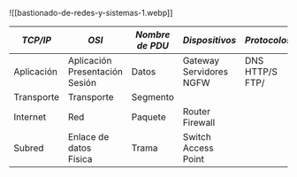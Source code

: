 ![[bastionado-de-redes-y-sistemas-1.webp]]


| _TCP/IP_   | _OSI_                                | _Nombre de PDU_ | _Dispositivos_                | _Protocolos_          | _Direcciones_ | _Ataques_ |
| ---------- | ------------------------------------ | --------------- | ----------------------------- | --------------------- | ------------- | --------- |
| Aplicación | Aplicación<br>Presentación<br>Sesión | Datos           | Gateway<br>Servidores<br>NGFW | DNS<br>HTTP/S<br>FTP/ |               |           |
| Transporte | Transporte                           | Segmento        |                               |                       |               |           |
| Internet   | Red                                  | Paquete         | Router<br>Firewall            |                       |               |           |
| Subred     | Enlace de datos<br>Física            | Trama           | Switch<br>Access Point        |                       |               |           |
